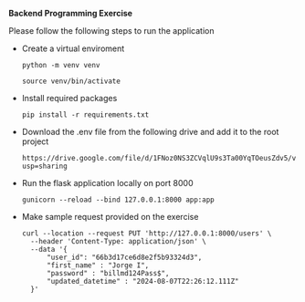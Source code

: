 **Backend Programming Exercise**

Please follow the following steps to run the application

* Create a virtual enviroment

  ```
  python -m venv venv
  ```
  ```
  source venv/bin/activate
  ```
* Install required packages

  ```
  pip install -r requirements.txt
  ```
* Download the .env file from the following drive and add it to the root project

  ```
  https://drive.google.com/file/d/1FNoz0NS3ZCVqlU9s3Ta00YqTOeusZdv5/view?usp=sharing
  ```
* Run the flask application locally on port 8000

  ```
  gunicorn --reload --bind 127.0.0.1:8000 app:app
  ```
* Make sample request provided on the exercise

  ```
  curl --location --request PUT 'http://127.0.0.1:8000/users' \
    --header 'Content-Type: application/json' \
    --data '{
        "user_id": "66b3d17ce6d8e2f5b93324d3", 
        "first_name" : "Jorge I",
        "password" : "billmd124Pass$",
        "updated_datetime" : "2024-08-07T22:26:12.111Z"
    }'
  ```
